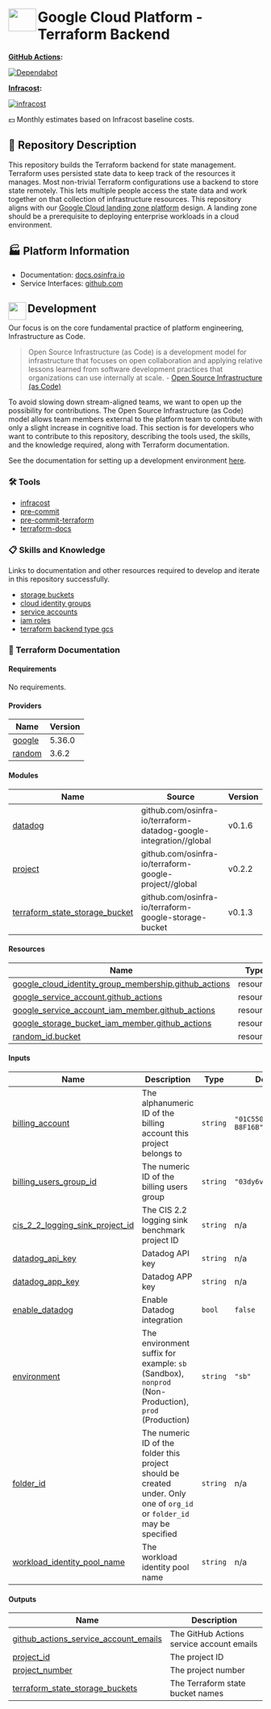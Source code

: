 # <img align="left" width="55" height="45" src="https://github.com/osinfra-io/google-cloud-terraform-backend/assets/1610100/728bce8c-4c5a-471d-bf0e-36835d7796ff"> Google Cloud Platform - Terraform Backend

**[GitHub Actions](https://github.com/osinfra-io/google-cloud-terraform-backend/actions):**

[![Dependabot](https://github.com/osinfra-io/google-cloud-terraform-backend/actions/workflows/dependabot.yml/badge.svg)](https://github.com/osinfra-io/google-cloud-terraform-backend/actions/workflows/dependabot.yml)

**[Infracost](https://www.infracost.io):**

[![infracost](https://img.shields.io/endpoint?url=https://dashboard.api.infracost.io/shields/json/cbeecfe3-576f-4553-984c-e451a575ee47/repos/9c3ee651-0722-41fc-8486-1a44637bd381/branch/af4debc9-dbda-4648-97ba-42a664cd3856)](https://dashboard.infracost.io/org/osinfra-io/repos/9c3ee651-0722-41fc-8486-1a44637bd381?tab=settings)

💵 Monthly estimates based on Infracost baseline costs.

## 📄 Repository Description

This repository builds the Terraform backend for state management. Terraform uses persisted state data to keep track of the resources it manages. Most non-trivial Terraform configurations use a backend to store state remotely. This lets multiple people access the state data and work together on that collection of infrastructure resources. This repository aligns with our [Google Cloud landing zone platform](https://docs.osinfra.io/google-cloud-platform/landing-zone) design. A landing zone should be a prerequisite to deploying enterprise workloads in a cloud environment.

## 🏭 Platform Information

- Documentation: [docs.osinfra.io](https://docs.osinfra.io/product-guides/google-cloud-platform/landing-zone/google-cloud-terraform-backend)
- Service Interfaces: [github.com](https://github.com/osinfra-io/google-cloud-terraform-backend/issues/new/choose)

## <img align="left" width="35" height="35" src="https://github.com/osinfra-io/github-organization-management/assets/1610100/39d6ae3b-ccc2-42db-92f1-276a5bc54e65"> Development

Our focus is on the core fundamental practice of platform engineering, Infrastructure as Code.

>Open Source Infrastructure (as Code) is a development model for infrastructure that focuses on open collaboration and applying relative lessons learned from software development practices that organizations can use internally at scale. - [Open Source Infrastructure (as Code)](https://www.osinfra.io)

To avoid slowing down stream-aligned teams, we want to open up the possibility for contributions. The Open Source Infrastructure (as Code) model allows team members external to the platform team to contribute with only a slight increase in cognitive load. This section is for developers who want to contribute to this repository, describing the tools used, the skills, and the knowledge required, along with Terraform documentation.

See the documentation for setting up a development environment [here](https://docs.osinfra.io/fundamentals/development-setup).

### 🛠️ Tools

- [infracost](https://github.com/infracost/infracost)
- [pre-commit](https://github.com/pre-commit/pre-commit)
- [pre-commit-terraform](https://github.com/antonbabenko/pre-commit-terraform)
- [terraform-docs](https://github.com/terraform-docs/terraform-docs)

### 📋 Skills and Knowledge

Links to documentation and other resources required to develop and iterate in this repository successfully.

- [storage buckets](https://cloud.google.com/storage/docs/key-terms#buckets)
- [cloud identity groups](https://cloud.google.com/identity/docs/concepts/groups)
- [service accounts](https://cloud.google.com/iam/docs/service-accounts)
- [iam roles](https://cloud.google.com/iam/docs/understanding-roles)
- [terraform backend type gcs](https://developer.hashicorp.com/terraform/language/settings/backends/gcs)

### 📓 Terraform Documentation

<!-- BEGINNING OF PRE-COMMIT-TERRAFORM DOCS HOOK -->
#### Requirements

No requirements.

#### Providers

| Name | Version |
|------|---------|
| <a name="provider_google"></a> [google](#provider\_google) | 5.36.0 |
| <a name="provider_random"></a> [random](#provider\_random) | 3.6.2 |

#### Modules

| Name | Source | Version |
|------|--------|---------|
| <a name="module_datadog"></a> [datadog](#module\_datadog) | github.com/osinfra-io/terraform-datadog-google-integration//global | v0.1.6 |
| <a name="module_project"></a> [project](#module\_project) | github.com/osinfra-io/terraform-google-project//global | v0.2.2 |
| <a name="module_terraform_state_storage_bucket"></a> [terraform\_state\_storage\_bucket](#module\_terraform\_state\_storage\_bucket) | github.com/osinfra-io/terraform-google-storage-bucket | v0.1.3 |

#### Resources

| Name | Type |
|------|------|
| [google_cloud_identity_group_membership.github_actions](https://registry.terraform.io/providers/hashicorp/google/latest/docs/resources/cloud_identity_group_membership) | resource |
| [google_service_account.github_actions](https://registry.terraform.io/providers/hashicorp/google/latest/docs/resources/service_account) | resource |
| [google_service_account_iam_member.github_actions](https://registry.terraform.io/providers/hashicorp/google/latest/docs/resources/service_account_iam_member) | resource |
| [google_storage_bucket_iam_member.github_actions](https://registry.terraform.io/providers/hashicorp/google/latest/docs/resources/storage_bucket_iam_member) | resource |
| [random_id.bucket](https://registry.terraform.io/providers/hashicorp/random/latest/docs/resources/id) | resource |

#### Inputs

| Name | Description | Type | Default | Required |
|------|-------------|------|---------|:--------:|
| <a name="input_billing_account"></a> [billing\_account](#input\_billing\_account) | The alphanumeric ID of the billing account this project belongs to | `string` | `"01C550-A2C86B-B8F16B"` | no |
| <a name="input_billing_users_group_id"></a> [billing\_users\_group\_id](#input\_billing\_users\_group\_id) | The numeric ID of the billing users group | `string` | `"03dy6vkm4a7ag9g"` | no |
| <a name="input_cis_2_2_logging_sink_project_id"></a> [cis\_2\_2\_logging\_sink\_project\_id](#input\_cis\_2\_2\_logging\_sink\_project\_id) | The CIS 2.2 logging sink benchmark project ID | `string` | n/a | yes |
| <a name="input_datadog_api_key"></a> [datadog\_api\_key](#input\_datadog\_api\_key) | Datadog API key | `string` | n/a | yes |
| <a name="input_datadog_app_key"></a> [datadog\_app\_key](#input\_datadog\_app\_key) | Datadog APP key | `string` | n/a | yes |
| <a name="input_enable_datadog"></a> [enable\_datadog](#input\_enable\_datadog) | Enable Datadog integration | `bool` | `false` | no |
| <a name="input_environment"></a> [environment](#input\_environment) | The environment suffix for example: `sb` (Sandbox), `nonprod` (Non-Production), `prod` (Production) | `string` | `"sb"` | no |
| <a name="input_folder_id"></a> [folder\_id](#input\_folder\_id) | The numeric ID of the folder this project should be created under. Only one of `org_id` or `folder_id` may be specified | `string` | n/a | yes |
| <a name="input_workload_identity_pool_name"></a> [workload\_identity\_pool\_name](#input\_workload\_identity\_pool\_name) | The workload identity pool name | `string` | n/a | yes |

#### Outputs

| Name | Description |
|------|-------------|
| <a name="output_github_actions_service_account_emails"></a> [github\_actions\_service\_account\_emails](#output\_github\_actions\_service\_account\_emails) | The GitHub Actions service account emails |
| <a name="output_project_id"></a> [project\_id](#output\_project\_id) | The project ID |
| <a name="output_project_number"></a> [project\_number](#output\_project\_number) | The project number |
| <a name="output_terraform_state_storage_buckets"></a> [terraform\_state\_storage\_buckets](#output\_terraform\_state\_storage\_buckets) | The Terraform state bucket names |
<!-- END OF PRE-COMMIT-TERRAFORM DOCS HOOK -->
